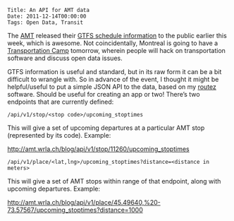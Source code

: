     Title: An API for AMT data
    Date: 2011-12-14T00:00:00
    Tags: Open Data, Transit


The [AMT][1] released their [GTFS schedule information][2] to the public earlier this week, which is awesome. Not coincidentally, Montreal is going to have a [Transportation Camp][3] tomorrow, wherein people will hack on transportation software and discuss open data issues. 

GTFS information is useful and standard, but in its raw form it can be a bit difficult to wrangle with. So in advance of the event, I thought it might be helpful/useful to put a simple JSON API to the data, based on my [routez][4] software. Should be useful for creating an app or two! There&#8217;s two endpoints that are currently defined:

`/api/v1/stop/<stop code>/upcoming_stoptimes`

This will give a set of upcoming departures at a particular AMT stop (represented by its code). Example:

<http://amt.wrla.ch/blog/api/v1/stop/11260/upcoming_stoptimes>

`/api/v1/place/<lat,lng>/upcoming_stoptimes?distance=<distance in meters>`

This will give a set of AMT stops within range of that endpoint, along with upcoming departures. Example: 

<http://amt.wrla.ch/blog/api/v1/place/45.49640,%20-73.57567/upcoming_stoptimes?distance=1000>

 [1]: http://www.amt.qc.ca
 [2]: http://t.co/AofpyI4E
 [3]: http://transportationcamp.org/montreal/
 [4]: http://github.com/wlach/routez